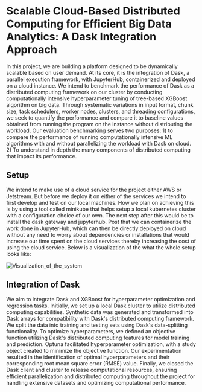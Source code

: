 # Scalable Cloud-Based Distributed Computing for Efficient Big Data Analytics: A Dask Integration Approach

In this project, we are building a platform designed to be dynamically scalable based on user demand. At its core, it is the integration of Dask, a parallel execution framework, with JupyterHub, containerized and deployed on a cloud instance. We intend to benchmark the performance of Dask as a distributed computing framework on our cluster by conducting computationally intensive hyperparameter tuning of tree-based XGBoost algorithm on big data. Through systematic variations in input format, chunk size, task schedulers, worker nodes, clusters, and threading configurations, we seek to quantify the performance and compare it to baseline values obtained from running the program on the instance without distributing the workload. Our evaluation benchmarking serves two purposes: 1) to compare the performance of running computationally intensive ML algorithms with and without parallelizing the workload with Dask on cloud. 2) To understand in depth the many components of distributed computing that impact its performance.

## **Setup**

We intend to make use of a cloud service for the project either AWS or Jetstream. But before we deploy it on either of the services we intend to first develop and test on our local machines. How we plan on achieving this is by using a tool called minikube that helps setup a local kubernetes cluster with a configuration choice of our own. The next step after this would be to install the dask gateway and jupyterhub. Post that we can containerize the work done in JupyterHub, which can then be directly deployed on cloud without any need to worry about dependencies or installations that would increase our time spent on the cloud services thereby increasing the cost of using the cloud service. Below is a visualization of the what the whole setup looks like:



![Visualization_of_the_system](https://github.com/subhadramishra1994/ECC_Project_2024/assets/25883716/cc7100a2-31d6-4dfb-9a6e-2d7c68c8873f)





## **Integration of Dask**

We aim to integrate Dask and XGBoost for hyperparameter optimization and regression tasks. Initially, we set up a local Dask cluster to utilize distributed computing capabilities. Synthetic data was generated and transformed into Dask arrays for compatibility with Dask's distributed computing framework. We split the data into training and testing sets using Dask's data-splitting functionality. To optimize hyperparameters, we defined an objective function utilizing Dask's distributed computing features for model training and prediction. Optuna facilitated hyperparameter optimization, with a study object created to minimize the objective function. Our experimentation resulted in the identification of optimal hyperparameters and their corresponding root mean square error (RMSE) value. Finally, we closed the Dask client and cluster to release computational resources, ensuring efficient parallelization and distributed computing throughout the project for handling extensive datasets and optimizing computational performance.

